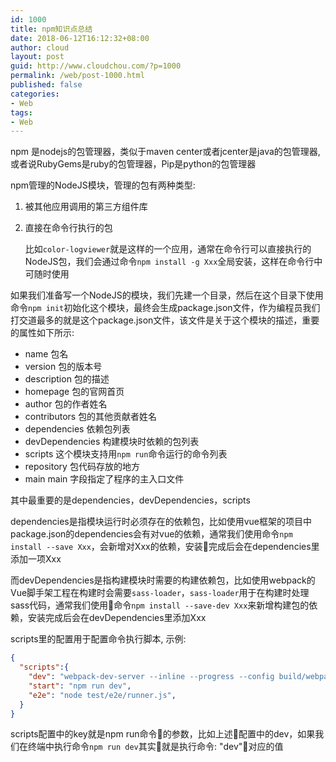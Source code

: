 ```yaml
---
id: 1000
title: npm知识点总结
date: 2018-06-12T16:12:32+08:00
author: cloud
layout: post
guid: http://www.cloudchou.com/?p=1000
permalink: /web/post-1000.html
published: false
categories:
- Web
tags:
- Web
---
```


npm 是nodejs的包管理器，类似于maven center或者jcenter是java的包管理器, 或者说RubyGems是ruby的包管理器，Pip是python的包管理器

npm管理的NodeJS模块，管理的包有两种类型:

1.  被其他应用调用的第三方组件库

2.  直接在命令行执行的包

    比如`color-logviewer`就是这样的一个应用，通常在命令行可以直接执行的NodeJS包，我们会通过命令`npm install -g Xxx`全局安装，这样在命令行中可随时使用

如果我们准备写一个NodeJS的模块，我们先建一个目录，然后在这个目录下使用命令`npm init`初始化这个模块，最终会生成package.json文件，作为编程员我们打交道最多的就是这个package.json文件，该文件是关于这个模块的描述，重要的属性如下所示:

* name 包名
* version 包的版本号
* description 包的描述
* homepage 包的官网首页
* author 包的作者姓名
* contributors  包的其他贡献者姓名
* dependencies 依赖包列表
* devDependencies 构建模块时依赖的包列表 
* scripts 这个模块支持用`npm run`命令运行的命令列表
* repository  包代码存放的地方
* main main 字段指定了程序的主入口文件

其中最重要的是dependencies，devDependencies，scripts

dependencies是指模块运行时必须存在的依赖包，比如使用vue框架的项目中package.json的dependencies会有对vue的依赖，通常我们使用命令`npm install --save Xxx`，会新增对Xxx的依赖，安装完成后会在dependencies里添加一项Xxx

而devDependencies是指构建模块时需要的构建依赖包，比如使用webpack的Vue脚手架工程在构建时会需要`sass-loader`，`sass-loader`用于在构建时处理sass代码，通常我们使用命令`npm install --save-dev Xxx`来新增构建包的依赖，安装完成后会在devDependencies里添加Xxx

scripts里的配置用于配置命令执行脚本, 示例:

```json
{
  "scripts":{
    "dev": "webpack-dev-server --inline --progress --config build/webpack.dev.conf.js",
    "start": "npm run dev",
    "e2e": "node test/e2e/runner.js",
  }  
}
```

scripts配置中的key就是npm run命令的参数，比如上述配置中的dev，如果我们在终端中执行命令`npm run dev`其实就是执行命令: "dev"对应的值

